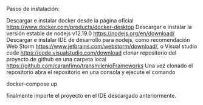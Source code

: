 Pasos de instalación:

Descargar e instalar docker desde la página oficial https://www.docker.com/products/docker-desktop
Descargar e instalar la versión estable de nodejs v12.19.0 https://nodejs.org/en/download/
Descargar e instalar IDE de desarrollo para nodejs, como recomendación Web Storm https://www.jetbrains.com/webstorm/download/, o Visual studio code https://code.visualstudio.com/download
clonar repositorio del proyecto de github en una carpeta local https://github.com/caranfimo/transmilenioFrameworks 
Una vez clonado el repositorio abra el repositorio en una consola y ejecute el comando 

docker-compose up



finalmente importe el proyecto en el IDE descargado anteriormente.
